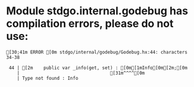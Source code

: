 # Module stdgo.internal.godebug has compilation errors, please do not use:
```
[30;41m ERROR [0m stdgo/internal/godebug/Godebug.hx:44: characters 34-38

 44 | [2m    public var _info(get, set) : [0m[1mInfo[0m[2m;[0m
    |                                  [31m^^^^[0m
    | Type not found : Info


```


